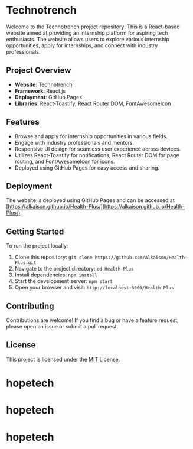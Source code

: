 # Technotrench

Welcome to the Technotrench project repository! This is a React-based website aimed at providing an internship platform for aspiring tech enthusiasts. The website allows users to explore various internship opportunities, apply for internships, and connect with industry professionals.

## Project Overview

- **Website**: [Technotrench]()
- **Framework**: React.js
- **Deployment**: GitHub Pages
- **Libraries**: React-Toastify, React Router DOM, FontAwesomeIcon

## Features

- Browse and apply for internship opportunities in various fields.
- Engage with industry professionals and mentors.
- Responsive UI design for seamless user experience across devices.
- Utilizes React-Toastify for notifications, React Router DOM for page routing, and FontAwesomeIcon for icons.
- Deployed using GitHub Pages for easy access and sharing.

## Deployment

The website is deployed using GitHub Pages and can be accessed at [https://alkaison.github.io/Health-Plus/](https://alkaison.github.io/Health-Plus/).

## Getting Started

To run the project locally:

1. Clone this repository: `git clone https://github.com/Alkaison/Health-Plus.git`
2. Navigate to the project directory: `cd Health-Plus`
3. Install dependencies: `npm install`
4. Start the development server: `npm start`
5. Open your browser and visit: `http://localhost:3000/Health-Plus`

## Contributing

Contributions are welcome! If you find a bug or have a feature request, please open an issue or submit a pull request.

## License

This project is licensed under the [MIT License](./LICENSE "Project LICENSE").

# hopetech
# hopetech
# hopetech

